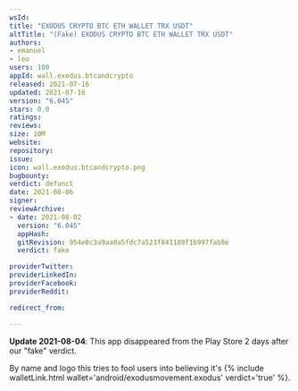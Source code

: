 ```yaml
---
wsId: 
title: "EXODUS CRYPTO BTC ETH WALLET TRX USDT"
altTitle: "(Fake) EXODUS CRYPTO BTC ETH WALLET TRX USDT"
authors:
- emanuel
- leo
users: 100
appId: wall.exodus.btcandcrypto
released: 2021-07-16
updated: 2021-07-16
version: "6.045"
stars: 0.0
ratings: 
reviews: 
size: 10M
website: 
repository: 
issue: 
icon: wall.exodus.btcandcrypto.png
bugbounty: 
verdict: defunct
date: 2021-08-06
signer: 
reviewArchive:
- date: 2021-08-02
  version: "6.045"
  appHash: 
  gitRevision: 954e8c3a9aa0a5fdc7a523f841189f1b997fab8e
  verdict: fake

providerTwitter: 
providerLinkedIn: 
providerFacebook: 
providerReddit: 

redirect_from:

---
```



**Update 2021-08-04**: This app disappeared from the Play Store 2 days after our
"fake" verdict.

By name and logo this tries to fool users into believing it's
{% include walletLink.html wallet='android/exodusmovement.exodus' verdict='true' %}.
